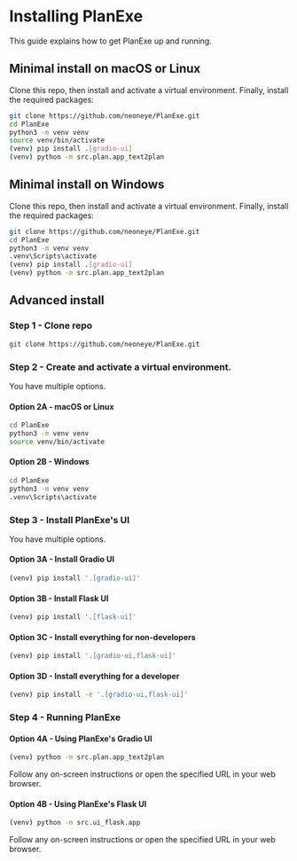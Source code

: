 # Installing PlanExe

This guide explains how to get PlanExe up and running.

## Minimal install on macOS or Linux

Clone this repo, then install and activate a virtual environment. Finally, install the required packages:

```bash
git clone https://github.com/neoneye/PlanExe.git
cd PlanExe
python3 -m venv venv
source venv/bin/activate
(venv) pip install .[gradio-ui]
(venv) python -m src.plan.app_text2plan
```

## Minimal install on Windows

Clone this repo, then install and activate a virtual environment. Finally, install the required packages:

```bash
git clone https://github.com/neoneye/PlanExe.git
cd PlanExe
python3 -m venv venv
.venv\Scripts\activate
(venv) pip install .[gradio-ui]
(venv) python -m src.plan.app_text2plan
```

## Advanced install

### Step 1 - Clone repo

```bash
git clone https://github.com/neoneye/PlanExe.git
```

### Step 2 - Create and activate a virtual environment.

You have multiple options.

#### Option 2A - macOS or Linux

```bash
cd PlanExe
python3 -m venv venv
source venv/bin/activate
```

#### Option 2B - Windows

```bash
cd PlanExe
python3 -m venv venv
.venv\Scripts\activate
```

### Step 3 - Install PlanExe's UI

You have multiple options.

#### Option 3A - Install Gradio UI

```bash
(venv) pip install '.[gradio-ui]'
```

#### Option 3B - Install Flask UI

```bash
(venv) pip install '.[flask-ui]'
```

#### Option 3C - Install everything for non-developers

```bash
(venv) pip install '.[gradio-ui,flask-ui]'
```

#### Option 3D - Install everything for a developer

```bash
(venv) pip install -e '.[gradio-ui,flask-ui]'
```

### Step 4 - Running PlanExe

#### Option 4A - Using PlanExe's Gradio UI

```bash
(venv) python -m src.plan.app_text2plan
```

Follow any on-screen instructions or open the specified URL in your web browser.

#### Option 4B - Using PlanExe's Flask UI

```bash
(venv) python -m src.ui_flask.app
```

Follow any on-screen instructions or open the specified URL in your web browser.
